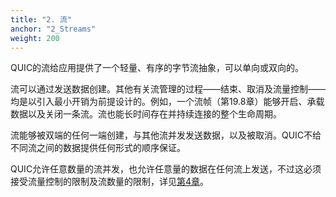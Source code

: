 ```yaml
---
title: "2. 流"
anchor: "2_Streams"
weight: 200
---
```


QUIC的流给应用提供了一个轻量、有序的字节流抽象，可以单向或双向的。

流可以通过发送数据创建。其他有关流管理的过程——结束、取消及流量控制——均是以引入最小开销为前提设计的。例如，一个流帧（第19.8章）能够开启、承载数据以及关闭一条流。流也能长时间存在并持续连接的整个生命周期。

流能够被双端的任何一端创建，与其他流并发发送数据，以及被取消。QUIC不给不同流之间的数据提供任何形式的顺序保证。

QUIC允许任意数量的流并发，也允许任意量的数据在任何流上发送，不过这必须接受流量控制的限制及流数量的限制，详见[第4章]()。
